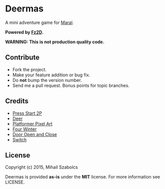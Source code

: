 Deermas
=======
A mini adventure game for [Maral](http://twitter.com/_maral).

**Powered by [Fz2D](https://github.com/icebreaker/fz2d).**

**WARNING: This is not production quality code.**

Contribute
----------
* Fork the project.
* Make your feature addition or bug fix.
* Do **not** bump the version number.
* Send me a pull request. Bonus points for topic branches.

Credits
-------
* [Press Start 2P](http://www.fontspace.com/codeman38/press-start-2p)
* [Deer](http://opengameart.org/content/deer)
* [Platformer Pixel Art](http://opengameart.org/content/platformer-art-pixel-redux)
* [Four Winter](http://opengameart.org/content/four-winter)
* [Door Open and Close](http://opengameart.org/content/door-open-door-close-set)
* [Switch](http://opengameart.org/content/stove-switch)

License
-------
Copyright (c) 2015, Mihail Szabolcs

Deermas is provided **as-is** under the **MIT** license. 
For more information see LICENSE.
